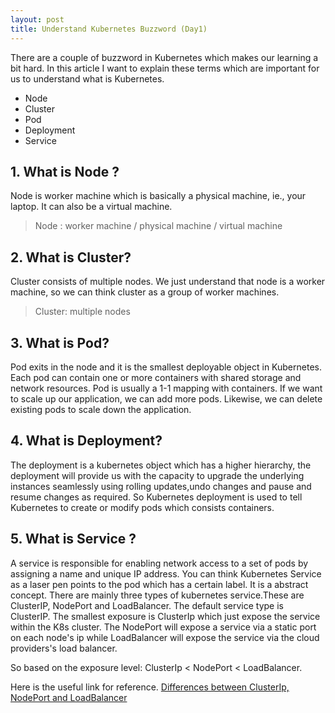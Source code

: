 ```yaml
---
layout: post
title: Understand Kubernetes Buzzword (Day1)
---
```


There are a couple of buzzword in Kubernetes which makes our learning a bit hard. In this article I want to explain these terms which are important for us to understand what is Kubernetes.


- Node
- Cluster
- Pod
- Deployment
- Service


## 1. What is Node ?

Node is worker machine which is basically a physical machine, ie., your laptop. It can also be a virtual machine.
> Node : worker machine / physical machine / virtual machine

## 2. What is Cluster?
Cluster consists of multiple nodes. We just understand that node is a worker machine, so we can think cluster as a group of worker machines.

> Cluster: multiple nodes

## 3. What is Pod?
Pod exits in the node and it is the smallest deployable object in Kubernetes. Each pod can contain one or more containers with shared storage and network resources. Pod is usually a 1-1 mapping with containers. If we want to scale up our application, we can add more pods. Likewise, we can delete existing pods to scale down the application.

## 4. What is Deployment?
The deployment is a kubernetes object which has a higher hierarchy, the deployment will provide us with the capacity to upgrade the underlying instances seamlessly using rolling updates,undo changes and pause and resume changes as required. So Kubernetes deployment is used to tell Kubernetes to create or modify pods which consists containers.

## 5. What is Service ?

A service is responsible for enabling network access to a set of pods by assigning a name and unique IP address. You can think Kubernetes Service as a laser pen points to the pod which has a certain label. It is a abstract concept. There are mainly three types of kubernetes service.These are ClusterIP, NodePort and LoadBalancer.  The default service type is ClusterIP.  The smallest exposure is ClusterIp which just expose the service within the K8s cluster.  The NodePort will expose a service via a static port on each node's ip while LoadBalancer will expose the service via the cloud providers's load balancer.

So based on the exposure level:
ClusterIp < NodePort < LoadBalancer.

Here is the useful link for reference.
[Differences between ClusterIp, NodePort and LoadBalancer](https://stackoverflow.com/questions/41509439/whats-the-difference-between-clusterip-nodeport-and-loadbalancer-service-types)

